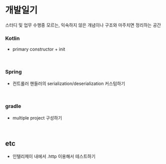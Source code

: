 # 개발일기
스터디 및 업무 수행중 모르는, 익숙하지 않은 개념이나 구조와 마주치면 정리하는 공간

### Kotlin
* primary constructor + init

<br>

### Spring
* 컨트롤러 핸들러의 serialization/deserialization 커스텀하기

<br>

### gradle
* multiple project 구성하기

<br>

## etc
* 인텔리제이 내에서 .http 이용해서 테스트하기

<br>
